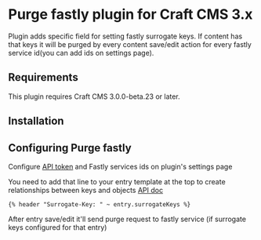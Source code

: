 # Purge fastly plugin for Craft CMS 3.x

Plugin adds specific field for setting fastly surrogate keys. If content has that keys it will be purged by every content save/edit action for every fastly service id(you can add ids on settings page).

## Requirements

This plugin requires Craft CMS 3.0.0-beta.23 or later.

## Installation

## Configuring Purge fastly

Configure [API token](https://docs.fastly.com/api/auth#tokens) and Fastly services ids on plugin's settings page

You need to add that line to your entry template at the top to create relationships between keys and objects [API doc](https://docs.fastly.com/guides/purging/getting-started-with-surrogate-keys#creating-relationships-between-keys-and-objects)

```
{% header "Surrogate-Key: " ~ entry.surrogateKeys %}
```

After entry save/edit it'll send purge request to fastly service (if surrogate keys configured for that entry)
